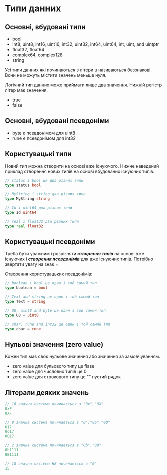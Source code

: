 # Типи данних

## Основні, вбудовані типи
* bool
* int8, uint8, int16, uint16, int32, uint32, int64, uint64, int, uint, and uintptr
* float32, float64
* complex64, complex128
* string

Усі типи данних які починаються з літери u називаються беззнакові. Вони не можуть містити значень меньше нуля.

Логічний тип данних може приймати лише два значення. Нижній регістр літер має значення.
* true
* false

## Основні, вбудовані псевдоніми
* byte є псевдонімом для uint8
* rune є псевдонімом для int32

## Користувацькі типи
Новий тип можна створити на основі вже існуючого. Нижче наведений приклад створення нових типів на основі вбудованих існуючих типів.
```go
// status і bool це два різних типи
type status bool

// MyString і string два різних типи
type MyString string

// Id і uint64 два різних типи
type Id uint64

// real і float32 два різних типи
type real float32
```

## Користувацькі псевдоніми
Треба бути уважним і розрізняти ***створення типів*** на основі вже існуючих і ***створення псевдонімів*** для вже існуючих типів. Потрібно звертати увагу на знак =

Створення користувацьких псевдонімів:
```go
// boolean і bool це один і той самий тип
type boolean = bool

// Text and string це один і той самий тип
type Text = string

// U8, uint8 and byte це один і той самий тип
type U8 = uint8

// char, rune and int32 це один і той самий тип
type char = rune
```

## Нульові значення (zero value)
Кожен тип має своє нульове значення або значення за замовчуванням.
* zero value для бульового типу це flase
* zero value для числових типів це 0
* zero value для строкового типу це "" пустий рядок

## Літерали деяких значень
```go
// 16 значна система починається з "0x","0X"
0xF
0XF

// 8 значна система починаеться з "0","0o","0O"
017
0o17
0O17

// 2 значна система починаеться з "0b","0B"
0b1111 
0B1111

// 10 значна система НЕ починаеться з "0"
15
```
